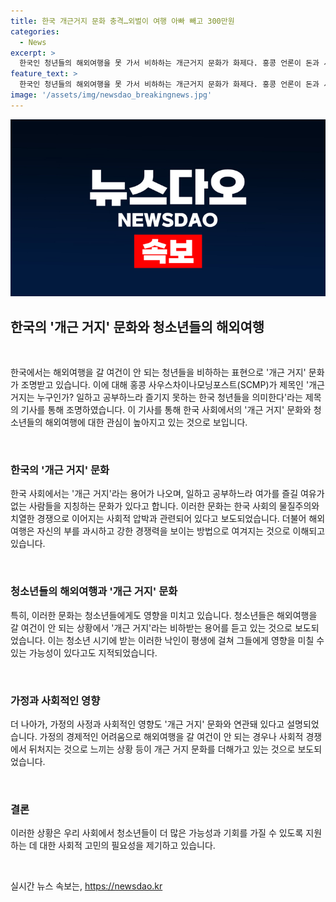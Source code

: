 ```yaml
---
title: 한국 개근거지 문화 충격…외벌이 여행 아빠 빼고 300만원
categories:
  - News
excerpt: >
  한국인 청년들의 해외여행을 못 가서 비하하는 개근거지 문화가 화제다. 홍콩 언론이 돈과 시간이 없어 여행을 못 가는 사람들을 비하하는 것이라며 이에 대한 사례를 소개했다. 한 초등학교 4학년 학생의 아버지는 아들이 친구들에게 개근거지로 비웃김을 당했다며, 한국의 물질주의와 사회적 압박이 관련돼 있다고 지적했다. 이러한 문화는 부의 과시와 강한 경쟁으로 여겨지며, 아이들에게는 평생을 영향을 미칠 수 있다고도 전했다.
feature_text: >
  한국인 청년들의 해외여행을 못 가서 비하하는 개근거지 문화가 화제다. 홍콩 언론이 돈과 시간이 없어 여행을 못 가는 사람들을 비하하는 것이라며 이에 대한 사례를 소개했다. 한 초등학교 4학년 학생의 아버지는 아들이 친구들에게 개근거지로 비웃김을 당했다며, 한국의 물질주의와 사회적 압박이 관련돼 있다고 지적했다. 이러한 문화는 부의 과시와 강한 경쟁으로 여겨지며, 아이들에게는 평생을 영향을 미칠 수 있다고도 전했다.
image: '/assets/img/newsdao_breakingnews.jpg'
---
```


<p><img src="/assets/img/newsdao_breakingnews.jpg" alt="koreaapp 속보" /></p>

<h2 data-ke-size="size26">한국의 '개근 거지' 문화와 청소년들의 해외여행</h2>

<p data-ke-size="size16">&nbsp;</p>

<p>한국에서는 해외여행을 갈 여건이 안 되는 청년들을 비하하는 표현으로 '개근 거지' 문화가 조명받고 있습니다. 이에 대해 홍콩 사우스차이나모닝포스트(SCMP)가 제목인 '개근 거지는 누구인가? 일하고 공부하느라 즐기지 못하는 한국 청년들을 의미한다'라는 제목의 기사를 통해 조명하였습니다. 이 기사를 통해 한국 사회에서의 '개근 거지' 문화와 청소년들의 해외여행에 대한 관심이 높아지고 있는 것으로 보입니다.</p>

<p data-ke-size="size16">&nbsp;</p>

<h3>한국의 '개근 거지' 문화</h3>

<p>한국 사회에서는 '개근 거지'라는 용어가 나오며, 일하고 공부하느라 여가를 즐길 여유가 없는 사람들을 지칭하는 문화가 있다고 합니다. 이러한 문화는 한국 사회의 물질주의와 치열한 경쟁으로 이어지는 사회적 압박과 관련되어 있다고 보도되었습니다. 더불어 해외여행은 자신의 부를 과시하고 강한 경쟁력을 보이는 방법으로 여겨지는 것으로 이해되고 있습니다.</p>

<p data-ke-size="size16">&nbsp;</p>

<h3>청소년들의 해외여행과 '개근 거지' 문화</h3>

<p>특히, 이러한 문화는 청소년들에게도 영향을 미치고 있습니다. 청소년들은 해외여행을 갈 여건이 안 되는 상황에서 '개근 거지'라는 비하받는 용어를 듣고 있는 것으로 보도되었습니다. 이는 청소년 시기에 받는 이러한 낙인이 평생에 걸쳐 그들에게 영향을 미칠 수 있는 가능성이 있다고도 지적되었습니다.</p>

<p data-ke-size="size16">&nbsp;</p>

<h3>가정과 사회적인 영향</h3>

<p>더 나아가, 가정의 사정과 사회적인 영향도 '개근 거지' 문화와 연관돼 있다고 설명되었습니다. 가정의 경제적인 어려움으로 해외여행을 갈 여건이 안 되는 경우나 사회적 경쟁에서 뒤처지는 것으로 느끼는 상황 등이 개근 거지 문화를 더해가고 있는 것으로 보도되었습니다.</p>

<p data-ke-size="size16">&nbsp;</p>

<h3>결론</h3>

<p>이러한 상황은 우리 사회에서 청소년들이 더 많은 가능성과 기회를 가질 수 있도록 지원하는 데 대한 사회적 고민의 필요성을 제기하고 있습니다.</p>

<p data-ke-size="size16">&nbsp;</p>
실시간 뉴스 속보는, <a href="https://newsdao.kr" rel="dofollow">https://newsdao.kr</a>


